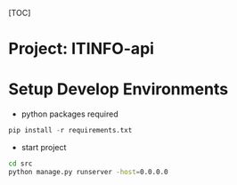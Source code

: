 [TOC]

# Project: ITINFO-api

# Setup Develop Environments

* python packages required

```python
pip install -r requirements.txt
```
* start project
```bash
cd src
python manage.py runserver -host=0.0.0.0
```
